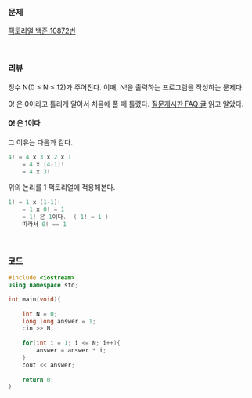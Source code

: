 ### 문제

[팩토리얼  백준 10872번](https://www.acmicpc.net/problem/10872)

</br>

### 리뷰

정수 N(0 ≤ N ≤ 12)가 주어진다. 이때, N!을 출력하는 프로그램을 작성하는 문제다.

0! 은 0이라고 틀리게 알아서 처음에 풀 때 틀렸다. [질문게시판 FAQ 글](https://www.acmicpc.net/board/view/43390) 읽고 알았다.

#### **0! 은 1이다**

그 이유는 다음과 같다. 

```c++
4! = 4 x 3 x 2 x 1 
	= 4 x (4-1)!
	= 4 x 3!
```

위의 논리를 1 팩토리얼에 적용해본다. 

```c++
1! = 1 x (1-1)!
    = 1 x 0! = 1
    = 1! 은 1이다.  ( 1! = 1 )
    따라서 0! == 1 
```



</br>

### 코드

```c++
#include <iostream> 
using namespace std;

int main(void){
  
	int N = 0;
	long long answer = 1;
	cin >> N;
		
    for(int i = 1; i <= N; i++){
        answer = answer * i;	
    }
    cout << answer;
 
	return 0;	
}
```



